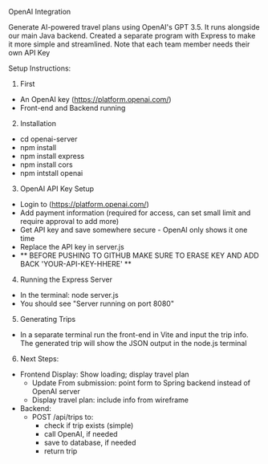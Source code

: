 OpenAI Integration

Generate AI-powered travel plans using OpenAI's GPT 3.5. It runs alongside our main Java backend. Created a separate program with Express to make it more simple and streamlined. Note that each team member needs their own API Key

Setup Instructions:

1. First

- An OpenAI key (https://platform.openai.com/)
- Front-end and Backend running

2. Installation

- cd openai-server
- npm install
- npm install express
- npm install cors
- npm intstall openai

3.  OpenAI API Key Setup

- Login to (https://platform.openai.com/)
- Add payment information (required for access, can set small limit and require approval to add more)
- Get API key and save somewhere secure - OpenAI only shows it one time
- Replace the API key in server.js
- ** BEFORE PUSHING TO GITHUB MAKE SURE TO ERASE KEY AND ADD BACK 'YOUR-API-KEY-HHERE' **

4.  Running the Express Server

- In the terminal: node server.js
- You should see "Server running on port 8080"

5.  Generating Trips

- In a separate terminal run the front-end in Vite and input the trip info. The generated trip will show the JSON output in the node.js terminal

6.  Next Steps:

- Frontend Display: Show loading; display travel plan
  - Update From submission: point form to Spring backend instead of OpenAI server
  - Display travel plan: include info from wireframe
- Backend:
  - POST /api/trips to:
    - check if trip exists (simple)
    - call OpenAI, if needed
    - save to database, if needed
    - return trip

